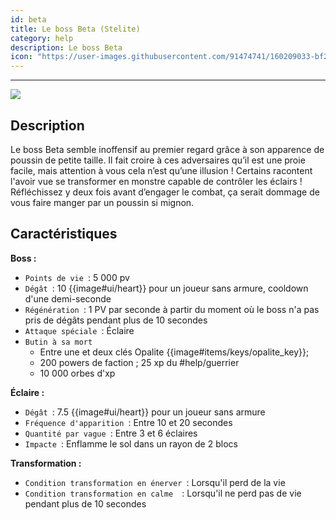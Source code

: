```yaml
---
id: beta
title: Le boss Beta (Stelite) 
category: help
description: Le boss Beta
icon: "https://user-images.githubusercontent.com/91474741/160209033-bf2f7ee5-9991-477b-92ec-1169cc2915bc.png"
---
```

___
<img class="thumbnail-right" src="https://user-images.githubusercontent.com/91474741/160209033-bf2f7ee5-9991-477b-92ec-1169cc2915bc.png">

## Description 

Le boss Beta semble inoffensif au premier regard grâce à son apparence de poussin de petite
taille. Il fait croire à ces adversaires qu’il est une proie facile, mais attention à vous cela
n’est qu’une illusion ! Certains racontent l'avoir vue se transformer en monstre capable de
contrôler les éclairs !
Réfléchissez y deux fois avant d’engager le combat, ça serait dommage de vous faire
manger par un poussin si mignon.

## Caractéristiques 
**Boss :**  
- ``Points de vie ``: 5 000 pv
- ``Dégât ``: 10 {{image#ui/heart}} pour un joueur sans armure, cooldown d'une demi-seconde
- ``Régénération ``: 1 PV par seconde à partir du moment où le boss n'a pas pris de dégâts pendant plus de 10 secondes
- ``Attaque spéciale ``: Éclaire 
- ``Butin à sa mort ``
    - Entre une et deux clés Opalite {{image#items/keys/opalite_key}};
    - 200 powers de faction ; 25 xp du #help/guerrier 
    - 10 000 orbes d'xp

**Éclaire :** 

- ``Dégât ``: 7.5 {{image#ui/heart}} pour un joueur sans armure 
- ``Fréquence d'apparition ``: Entre 10 et 20 secondes 
- ``Quantité par vague ``: Entre 3 et 6 éclaires
- ``Impacte ``: Enflamme le sol dans un rayon de 2 blocs

**Transformation :** 

- ``Condition transformation en énerver ``: Lorsqu'il perd de la vie
- ``Condition transformation en calme  ``: Lorsqu'il ne perd pas de vie pendant plus de 10 secondes